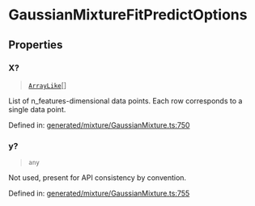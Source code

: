 # GaussianMixtureFitPredictOptions

## Properties

### X?

> [`ArrayLike`](../types/ArrayLike.md)[]

List of n\_features-dimensional data points. Each row corresponds to a single data point.

Defined in:  [generated/mixture/GaussianMixture.ts:750](https://github.com/transitive-bullshit/scikit-learn-ts/blob/122b3c0/packages/sklearn/src/generated/mixture/GaussianMixture.ts#L750)

### y?

> `any`

Not used, present for API consistency by convention.

Defined in:  [generated/mixture/GaussianMixture.ts:755](https://github.com/transitive-bullshit/scikit-learn-ts/blob/122b3c0/packages/sklearn/src/generated/mixture/GaussianMixture.ts#L755)
